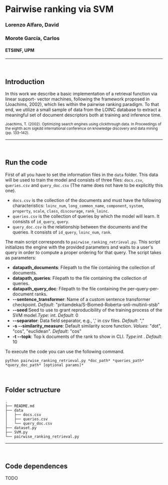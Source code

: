 # Pairwise ranking via SVM

### Lorenzo Alfaro, David

### Morote García, Carlos

#### ETSIINF, UPM

---

</br>

## Introduction

In this work we describe a basic implementation of a retrieval function via linear support-
vector machines, following the framework proposed in (Joachims, 2002), which lies within the
pairwise ranking paradigm. To that end, we utilize a small sample of data from the LOINC
database to extract a meaningful set of document descriptors both at training and inference
time.

<sub>Joachims, T. (2002). Optimizing search engines using clickthrough data. In Proceedings of
the eighth acm sigkdd international conference on knowledge discovery and data mining
(pp. 133–142).</sub>

---

</br>

## Run the code

First of all you have to set the information files in the `data` folder. This data will be used to train the model and consists of three files: `docs.csv`, `queries.csv` and `query_doc.csv` (The name does not have to be explicitly this one). 

 - `docs.csv` is the collection of the documents and must have the following characteristics: `loinc_num`, `long_common_name`, `component`, `system`, `property`, `scale`, `class`, `discourage`, `rank_loinc`.
 - `queries.csv` is the collection of queries by which the model will learn. It consists of `id_query`, `query`.
 - `query_doc.csv` is the relationship between the documents and the queries. It consists of `id_query`, `loinc_num`, `rank`.

The main script corresponds to `pairwise_ranking_retrieval.py`. This script initializes the engine with the provided parameters and waits to a user's query in order to compute a proper ordering for that query. The script takes as parameters:
 - **datapath_documents**: Filepath to the file containing the collection of documents.
 - **datapath_queries**: Filepath to the file containing the collection of queries.
 - **datapath_query_doc**: Filepath to the file containing the per-query-per-document ranks.
 - **--sentence_transformer**: Name of a custom sentence transformer checkpoint. _Default_: "pritamdeka/S-Biomed-Roberta-snli-multinli-stsb"
  - **--seed**:Seed to use to grant reproducibility of the training process of the SVM model._Type_: int.  _Default_: 0
  - **--separator**: Data field separator, e.g., ',' in csv files. _Default_: ","
 - **-s --similarity_measure**: Default similarity score function. _Values_: "dot", "cos", "euclidean". _Default_: "cos"
 - **-t --topk**: Top k documents of the rank to show in CLI. _Type_:int . _Default_: 10

To execute the code you can use the following command.

    python pairwise_ranking_retrieval.py *doc_path* *queries_path* *query_doc_path* [optional params]*

</br>


## Folder sctructure

    .
    ├── README.md
    ├── data
    │   ├── docs.csv
    │   ├── queries.csv
    │   └── query_doc.csv
    ├── dataset.py
    ├── SVM.py
    └── pairwise_ranking_retrieval.py

---

</br>

## Code dependences

TODO
